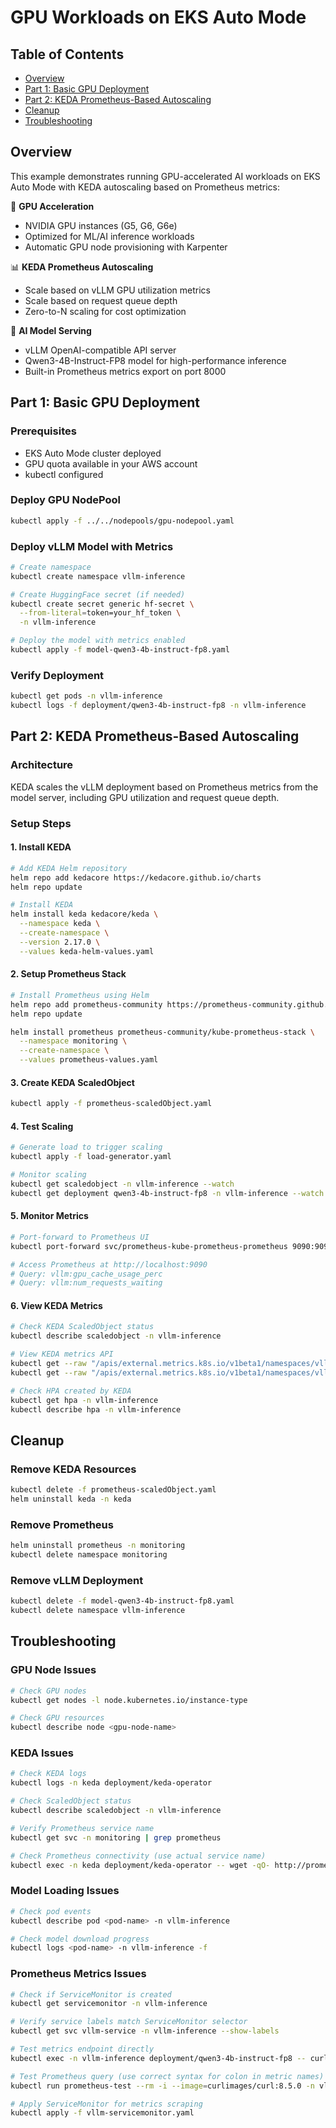 # GPU Workloads on EKS Auto Mode

## Table of Contents
- [Overview](#overview)
- [Part 1: Basic GPU Deployment](#part-1-basic-gpu-deployment)
- [Part 2: KEDA Prometheus-Based Autoscaling](#part-2-keda-prometheus-based-autoscaling)
- [Cleanup](#cleanup)
- [Troubleshooting](#troubleshooting)

## Overview
This example demonstrates running GPU-accelerated AI workloads on EKS Auto Mode with KEDA autoscaling based on Prometheus metrics:

🚀 **GPU Acceleration**
- NVIDIA GPU instances (G5, G6, G6e)
- Optimized for ML/AI inference workloads
- Automatic GPU node provisioning with Karpenter

📊 **KEDA Prometheus Autoscaling**
- Scale based on vLLM GPU utilization metrics
- Scale based on request queue depth
- Zero-to-N scaling for cost optimization

🤖 **AI Model Serving**
- vLLM OpenAI-compatible API server
- Qwen3-4B-Instruct-FP8 model for high-performance inference
- Built-in Prometheus metrics export on port 8000

## Part 1: Basic GPU Deployment

### Prerequisites
- EKS Auto Mode cluster deployed
- GPU quota available in your AWS account
- kubectl configured

### Deploy GPU NodePool
```bash
kubectl apply -f ../../nodepools/gpu-nodepool.yaml
```

### Deploy vLLM Model with Metrics
```bash
# Create namespace
kubectl create namespace vllm-inference

# Create HuggingFace secret (if needed)
kubectl create secret generic hf-secret \
  --from-literal=token=your_hf_token \
  -n vllm-inference

# Deploy the model with metrics enabled
kubectl apply -f model-qwen3-4b-instruct-fp8.yaml
```

### Verify Deployment
```bash
kubectl get pods -n vllm-inference
kubectl logs -f deployment/qwen3-4b-instruct-fp8 -n vllm-inference
```

## Part 2: KEDA Prometheus-Based Autoscaling

### Architecture
KEDA scales the vLLM deployment based on Prometheus metrics from the model server, including GPU utilization and request queue depth.

### Setup Steps

#### 1. Install KEDA
```bash
# Add KEDA Helm repository
helm repo add kedacore https://kedacore.github.io/charts
helm repo update

# Install KEDA
helm install keda kedacore/keda \
  --namespace keda \
  --create-namespace \
  --version 2.17.0 \
  --values keda-helm-values.yaml
```

#### 2. Setup Prometheus Stack
```bash
# Install Prometheus using Helm
helm repo add prometheus-community https://prometheus-community.github.io/helm-charts
helm repo update

helm install prometheus prometheus-community/kube-prometheus-stack \
  --namespace monitoring \
  --create-namespace \
  --values prometheus-values.yaml
```

#### 3. Create KEDA ScaledObject
```bash
kubectl apply -f prometheus-scaledObject.yaml
```

#### 4. Test Scaling
```bash
# Generate load to trigger scaling
kubectl apply -f load-generator.yaml

# Monitor scaling
kubectl get scaledobject -n vllm-inference --watch
kubectl get deployment qwen3-4b-instruct-fp8 -n vllm-inference --watch
```

#### 5. Monitor Metrics
```bash
# Port-forward to Prometheus UI
kubectl port-forward svc/prometheus-kube-prometheus-prometheus 9090:9090 -n monitoring

# Access Prometheus at http://localhost:9090
# Query: vllm:gpu_cache_usage_perc
# Query: vllm:num_requests_waiting
```

#### 6. View KEDA Metrics
```bash
# Check KEDA ScaledObject status
kubectl describe scaledobject -n vllm-inference

# View KEDA metrics API
kubectl get --raw "/apis/external.metrics.k8s.io/v1beta1/namespaces/vllm-inference/vllm_gpu_cache_usage_perc"
kubectl get --raw "/apis/external.metrics.k8s.io/v1beta1/namespaces/vllm-inference/vllm_num_requests_waiting"

# Check HPA created by KEDA
kubectl get hpa -n vllm-inference
kubectl describe hpa -n vllm-inference
```

## Cleanup

### Remove KEDA Resources
```bash
kubectl delete -f prometheus-scaledObject.yaml
helm uninstall keda -n keda
```

### Remove Prometheus
```bash
helm uninstall prometheus -n monitoring
kubectl delete namespace monitoring
```

### Remove vLLM Deployment
```bash
kubectl delete -f model-qwen3-4b-instruct-fp8.yaml
kubectl delete namespace vllm-inference
```

## Troubleshooting

### GPU Node Issues
```bash
# Check GPU nodes
kubectl get nodes -l node.kubernetes.io/instance-type

# Check GPU resources
kubectl describe node <gpu-node-name>
```

### KEDA Issues
```bash
# Check KEDA logs
kubectl logs -n keda deployment/keda-operator

# Check ScaledObject status
kubectl describe scaledobject -n vllm-inference

# Verify Prometheus service name
kubectl get svc -n monitoring | grep prometheus

# Check Prometheus connectivity (use actual service name)
kubectl exec -n keda deployment/keda-operator -- wget -qO- http://prometheus-kube-prometheus-prometheus.monitoring.svc.cluster.local:9090/api/v1/query?query=up
```

### Model Loading Issues
```bash
# Check pod events
kubectl describe pod <pod-name> -n vllm-inference

# Check model download progress
kubectl logs <pod-name> -n vllm-inference -f
```

### Prometheus Metrics Issues
```bash
# Check if ServiceMonitor is created
kubectl get servicemonitor -n vllm-inference

# Verify service labels match ServiceMonitor selector
kubectl get svc vllm-service -n vllm-inference --show-labels

# Test metrics endpoint directly
kubectl exec -n vllm-inference deployment/qwen3-4b-instruct-fp8 -- curl -s http://localhost:8000/metrics | grep vllm

# Test Prometheus query (use correct syntax for colon in metric names)
kubectl run prometheus-test --rm -i --image=curlimages/curl:8.5.0 -n vllm-inference --restart=Never -- curl -s "http://prometheus-operated.monitoring.svc:9090/api/v1/query?query=sum({__name__=~\"vllm:gpu_cache_usage_perc\"})"

# Apply ServiceMonitor for metrics scraping
kubectl apply -f vllm-servicemonitor.yaml
```